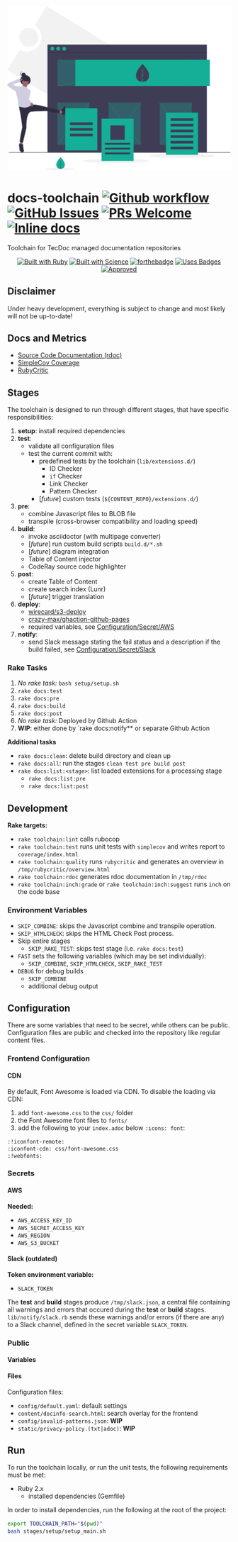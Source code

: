 <h1 align="center">
<a href="https://undraw.co/"><img src="logo/landing_page.svg" alt="Docs Toolchain Logo"></a>
</h1>

# docs-toolchain [![Github workflow](https://github.com/wirecard/docs-toolchain/workflows/Main/badge.svg)](https://github.com/wirecard/docs-toolchain/actions)   [![GitHub Issues](https://img.shields.io/github/issues-raw/wirecard/docs-toolchain)](https://github.com/wirecard/docs-toolchain/issues)  [![PRs Welcome](https://img.shields.io/badge/PRs-welcome-brightgreen.svg)](http://makeapullrequest.com)   [![Inline docs](http://inch-ci.org/github/wirecard/docs-toolchain.svg?branch=master)](http://inch-ci.org/github/wirecard/docs-toolchain)

Toolchain for TecDoc managed documentation repositories

<div align="center">

[![Built with Ruby](https://forthebadge.com/images/badges/made-with-ruby.svg)](https://forthebadge.com) [![Built with Science](https://forthebadge.com/images/badges/built-with-science.svg)](https://forthebadge.com) [![forthebadge](https://forthebadge.com/images/badges/built-with-love.svg)](https://forthebadge.com) [![Uses Badges](https://forthebadge.com/images/badges/uses-badges.svg)](https://forthebadge.com) [![Approved](https://forthebadge.com/images/badges/approved-by-george-costanza.svg)](https://forthebadge.com)

</div>


## Disclaimer

Under heavy development, everything is subject to change and most likely will not be up-to-date!


## Docs and Metrics
* [Source Code Documentation (rdoc)](https://wirecard.github.io/docs-toolchain/rdoc/)
* [SimpleCov Coverage](https://wirecard.github.io/docs-toolchain/coverage/)
* [RubyCritic](https://wirecard.github.io/docs-toolchain/rubycritic)


## Stages
The toolchain is designed to run through different stages, that have specific responsibilities:
1. **setup**: install required dependencies
2. **test**:
    * validate all configuration files
    * test the current commit with:
        * predefined tests by the toolchain (`lib/extensions.d/`)
            * ID Checker
            * `if` Checker
            * Link Checker
            * Pattern Checker
        * [*future*] custom tests (`${CONTENT_REPO}/extensions.d/`)
3. **pre**:
    * combine Javascript files to BLOB file
    * transpile (cross-browser compatibility and loading speed)
4. **build**:
    * invoke asciidoctor (with multipage converter)
    * [*future*] run custom build scripts `build.d/*.sh`
    * [*future*] diagram integration
    * Table of Content injector
    * CodeRay source code highlighter
5. **post**:
    * create Table of Content
    * create search index (Lunr)
    * [*future*] trigger translation
6. **deploy**:
    * [wirecard/s3-deploy](https://github.com/wirecard/s3-deploy)
    * [crazy-max/ghaction-github-pages](https://github.com/crazy-max/ghaction-github-pages)
    * required variables, see [Configuration/Secret/AWS](#Secret)
7. **notify**:
    * send Slack message stating the fail status and a description if the build failed, see [Configuration/Secret/Slack](#Secret)
    
### Rake Tasks
1. _No rake task:_ `bash setup/setup.sh`
2. `rake docs:test`
3. `rake docs:pre`
4. `rake docs:build`
5. `rake docs:post`
6. _No rake task:_ Deployed by Github Action
7. **WIP**: either done by `rake docs:notify** or separate Github Action

**Additional tasks**
* `rake docs:clean`: delete build directory and clean up
* `rake docs:all`: run the stages `clean test pre build post`
* `rake docs:list:<stage>`: list loaded extensions for a processing stage
    * `rake docs:list:pre`
    * `rake docs:list:post`


## Development
**Rake targets:**
* `rake toolchain:lint` calls rubocop
* `rake toolchain:test` runs unit tests with `simplecov` and writes report to `coverage/index.html`
* `rake toolchain:quality` runs `rubycritic` and generates an overview in `/tmp/rubycritic/overview.html`
* `rake toolchain:rdoc` generates rdoc documentation in `/tmp/rdoc`
* `rake toolchain:inch:grade` or `rake toolchain:inch:suggest` runs `inch` on the code base

### Environment Variables

* `SKIP_COMBINE`: skips the Javascript combine and transpile operation.
* `SKIP_HTMLCHECK`: skips the HTML Check Post process.
* Skip entire stages
    * `SKIP_RAKE_TEST`: skips test stage (i.e. `rake docs:test`)
* `FAST` sets the following variables (which may be set individually):
    * `SKIP_COMBINE`, `SKIP_HTMLCHECK`, `SKIP_RAKE_TEST`
* `DEBUG` for debug builds
    * `SKIP_COMBINE`
    * additional debug output


## Configuration
There are some variables that need to be secret, while others can be public.
Configuration files are public and checked into the repository like regular content files.

### Frontend Configuration
#### CDN
By default, Font Awesome is loaded via CDN.
To disable the loading via CDN:
1. add `font-awesome.css` to the `css/` folder 
2. the Font Awesome font files to `fonts/`
3. add the following to your `index.adoc` below `:icons: font`:
```
:!iconfont-remote:
:iconfont-cdn: css/font-awesome.css
:!webfonts:
```

### Secrets
#### AWS

**Needed:**
* `AWS_ACCESS_KEY_ID`
* `AWS_SECRET_ACCESS_KEY`
* `AWS_REGION`
* `AWS_S3_BUCKET`

#### Slack (outdated)
**Token environment variable:**
* `SLACK_TOKEN`

The **test** and **build** stages produce `/tmp/slack.json`, a central file containing all warnings and errors that occured during the **test** or **build** stages.
`lib/notify/slack.rb` sends these warnings and/or errors (if there are any) to a Slack channel, defined in the secret variable `SLACK_TOKEN`.

### Public
#### Variables

#### Files
Configuration files:
* `config/default.yaml`: default settings
* `content/docinfo-search.html`: search overlay for the frontend
* `config/invalid-patterns.json`: **WIP**
* `static/privacy-policy.(txt|adoc)`: **WIP**

## Run
To run the toolchain locally, or run the unit tests, the following requirements must be met:
* Ruby 2.x
    * installed dependencies (Gemfile)

In order to install dependencies, run the following at the root of the project:
```bash
export TOOLCHAIN_PATH="$(pwd)"
bash stages/setup/setup_main.sh
```

